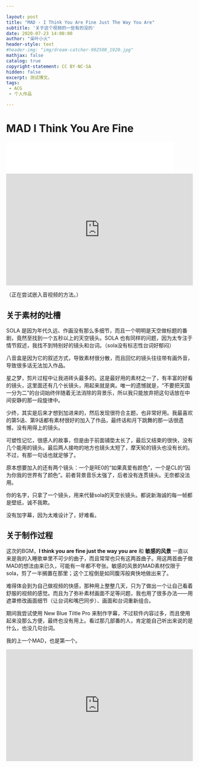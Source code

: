 ```yaml
---

layout: post
title: "MAD - I Think You Are Fine Just The Way You Are"
subtitle: '关于这个视频的一些有的没的'
date: 2020-07-23 14:00:00
author: "采叶小火"
header-style: text
#header-img: "img/dream-catcher-902508_1920.jpg"
mathjax: false
catalog: true
copyright-statement: CC BY-NC-SA
hidden: false
excerpt: 测试博文。
tags:
 - ACG
 - 个人作品

---
```


<!-- more -->

# MAD I Think You Are Fine

<iframe  frameborder="no" border="0" marginwidth="0" marginheight="0" width="90%" height=86 src="//music.163.com/outchain/player?type=2&id=430297631&auto=0&height=66"></iframe>

<br />

<div style="position: relative; padding: 30% 45%;">
<iframe style="position: absolute; width: 100%; height: 100%; left: 0; top: 0;" src="https://player.bilibili.com/player.html?aid=584090024&bvid=BV1D64y1F7zi&cid=217370766&page=1&as_wide=1&high_quality=1&danmaku=0" frameborder="no" scrolling="no"></iframe>
</div>

<!-- credit: https://www.cnblogs.com/wkfvawl/p/12268980.html -->

（正在尝试嵌入音视频的方法。）

## 关于素材的吐槽

 SOLA 是因为年代久远、作画没有那么多细节，而且一个明明是天空做标题的番剧，竟然至找到一个五秒以上的天空镜头。SOLA 也有同样的问题，因为太专注于情节叙述，我找不到特别好的镜头和台词。（sola没有标志性台词好郁闷）

八音盒是因为它的叙述方式，导致素材很分散，而且回忆的镜头往往带有画外音，导致很多话无法加入作品。

星之梦，剪片过程中让我进砖头最多的。这是最好用的素材之一了，有丰富的好看的镜头，这里面还有几个长镜头，用起来就是爽。唯一的遗憾就是，“不要把天国一分为二”的台词始终伴随着无法消除的背景乐，所以我只能放弃把这句话放在中间安静的那一段旋律中。

少终，其实是后来才想到加进来的，然后发现很符合主题，也非常好用。我最喜欢的第5话、第9话都有素材很好的加入了作品，最终话和月下跳舞的那一话很遗憾，没有用得上的镜头。

可塑性记忆，很感人的故事，但是由于前面铺垫太长了，最后又结束的很快，没有几个能用的镜头。最后两人接吻的地方也镜头太短了，摩天轮的镜头也没有长的。不过，有那一句话也就足够了。

原本想要加入的还有两个镜头：一个是RE0的“如果真爱有颜色”，一个是CL的“因为你我的世界有了颜色”。前者背景音乐太强了，后者没有连贯镜头。无奈都没法用。

你的名字，只拿了一个镜头，用来代替sola的天空长镜头。都说新海诚的每一帧都是壁纸，诚不我欺。

没有加字幕，因为太难设计了，好难看。

## 关于制作过程

这次的BGM，**I think you are fine just the way you are** 和 **敏感的风景** 一直以来是我的入睡歌单里不可少的曲子，而且常常也只有这两首曲子。用这两首曲子做MAD的想法由来已久，可能有一年都不夸张。敏感的风景的MAD素材仅限于sola，剪了一半搁置在那里；这个工程倒是如同腹泻般爽快地做出来了。

难得体会到为自己做视频的快感，那种用上整整几天，只为了做出一个让自己看着舒服的视频的感觉。而且为了弥补素材画面不足等问题，我也用了很多办法——用遮罩修改画面细节（让台词和嘴巴同步）、画面和台词重新组合。

期间我尝试使用 New Blue Tiltle Pro 来制作字幕，不过软件内容过多，而且使用起来没那么方便，最终也没有用上。看过那几部番的人，肯定能自己听出来说的是什么，也没几句台词。



我的上一个MAD，也是第一个。


<div style="position: relative; padding: 30% 45%;">
<iframe style="position: absolute; width: 100%; height: 100%; left: 0; top: 0;" src="https://player.bilibili.com/player.html?aid=32847221&bvid=BV1qW411m7ij&cid=60003911&page=1&as_wide=1&high_quality=1&danmaku=0" frameborder="no" scrolling="no"></iframe>
</div>
